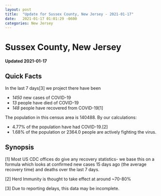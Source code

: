 ```yaml
---
layout: post
title:  "Update for Sussex County, New Jersey - 2021-01-17"
date:   2021-01-17 01:01:29 -0600
categories: New Jersey
---
```


# Sussex County, New Jersey
#### Updated 2021-01-17

## Quick Facts

In the last 7 days[3] we project there have been
- *1450* new cases of COVID-19
- *13* people have died of COVID-19
- *148* people have recovered from COVID-19[1]

The population in this census area is 140488. By our calculations:
- 4.77% of the population have had COVID-19.[2]
- 1.68% of the population or 2364.0 people are actively fighting the virus.

## Synopsis




[1] Most US CDC offices do give any recovery statistics- we base this on a formula which looks at confirmed new cases
15 days ago (the average recovery time) and deaths over the last 7 days.

[2] Herd Immunity is thought to take effect at around ~70-80%

[3] Due to reporting delays, this data may be incomplete.
 
    